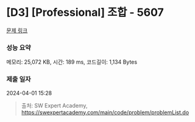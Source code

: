 # [D3] [Professional] 조합 - 5607 

[문제 링크](https://swexpertacademy.com/main/code/problem/problemDetail.do?contestProbId=AWXGKdbqczEDFAUo) 

### 성능 요약

메모리: 25,072 KB, 시간: 189 ms, 코드길이: 1,134 Bytes

### 제출 일자

2024-04-01 15:28



> 출처: SW Expert Academy, https://swexpertacademy.com/main/code/problem/problemList.do